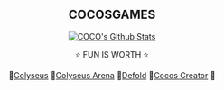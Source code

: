 <h2 align="center">
COCOSGAMES
</h2>
  
<div align="center">
  
[![COCO's Github Stats](https://github-readme-stats.vercel.app/api?username=cocosgames&count_private=true&show_icons=true&theme=dark)](https://github.com/CocosGames/#choose-pinned-repositories)

⭐ FUN IS WORTH ⭐

💖[Colyseus](https://discuss.colyseus.io/category/7/%E4%B8%AD%E6%96%87)
💖[Colyseus Arena](https://console.colyseus.io/register)
💖[Defold](https://defold.com)
💖[Cocos Creator](https://cocos.com)
💖
</div>
